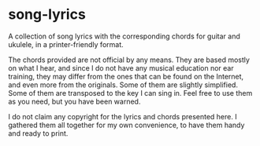 # song-lyrics

A collection of song lyrics with the corresponding chords for guitar and ukulele, in a printer-friendly format.

The chords provided are not official by any means. They are based mostly on what I hear, and since I do not have any musical education nor ear training, they may differ from the ones that can be found on the Internet, and even more from the originals. Some of them are slightly simplified. Some of them are transposed to the key I can sing in. Feel free to use them as you need, but you have been warned.

I do not claim any copyright for the lyrics and chords presented here. I gathered them all together for my own convenience, to have them handy and ready to print.